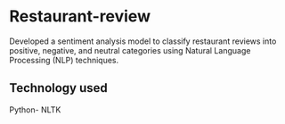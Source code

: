 # Restaurant-review

Developed a sentiment analysis model to classify restaurant reviews into positive, negative, and neutral categories using Natural Language Processing (NLP) techniques.

## Technology used
Python- NLTK
